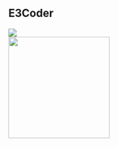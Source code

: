## E3Coder


<div id="header">
  <img src="https://media3.giphy.com/media/nd0lphXcwThN2nlNFV/giphy.gif?cid=6c09b952skhwz5xb75eh2xn38gbiha3z0pz5ko8t7kjeva5z&ep=v1_internal_gif_by_id&rid=giphy.gif&ct=g"/>
</div>



<a href="https://github.com/knonE3/convoychat">
  <img height=200 align="center" src="https://github-readme-stats.vercel.app/api/top-langs?username=knonE3&layout=compact&langs_count=8&card_width=320" />
</a>
